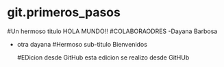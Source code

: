 # git.primeros_pasos


#Un hermoso titulo 
HOLA MUNDO!!
#COLABORAODRES 
-Dayana Barbosa
- otra dayana
   #Hermoso sub-titulo
  Bienvenidos

  #EDicion desde GitHub
  esta edicion se realizo desde GitHUb
